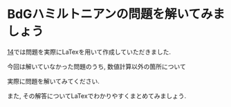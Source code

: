 # BdGハミルトニアンの問題を解いてみましょう

[14](./../14/)では問題を実際にLaTexを用いて作成していただきました.

今回は解いていなかった問題のうち, 数値計算以外の箇所について

実際に問題を解いてみてください.

また, その解答についてLaTexでわかりやすくまとめてみましょう.
